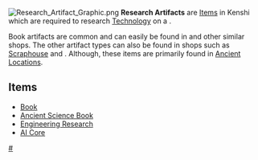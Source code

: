 ![](Research_Artifact_Graphic.png "Research_Artifact_Graphic.png")
**Research Artifacts** are [Items](Items.md "wikilink") in Kenshi which are
required to research [Technology](Technology.md "wikilink") on a [](Research_Bench.md).

Book artifacts are common and can easily be found in [](Empire_Mechanical_Shop.md) and other similar shops. The
other artifact types can also be found in shops such as
[Scraphouse](Scraphouse.md "wikilink") and [](Travel_and_Repairs_Shop.md). Although, these items are
primarily found in [Ancient Locations](Ancient_Locations.md "wikilink").

## Items

- [Book](Book.md "wikilink")
- [Ancient Science Book](Ancient_Science_Book.md "wikilink")
- [Engineering Research](Engineering_Research.md "wikilink")
- [AI Core](AI%20Core.md "wikilink")

[\#](Category:Items "wikilink")